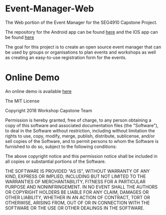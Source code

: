 # Event-Manager-Web
The Web portion of the Event Manager for the SEG4910 Capstone Project.

The repository for the Android app can be found <a href="https://github.com/AlexandreStelzig/Event-Manager-Android">here</a> and the IOS app can be found <a href="https://github.com/AlexandreStelzig/Event-Manager-iOS">here</a>

The goal for this project is to create an open source event manager that can be used by groups or organisations to plan events and 
workshops as well as creating an easy-to-use registration form for the events.

# Online Demo
An online demo is available <a href="https://l.facebook.com/l.php?u=http%3A%2F%2Fworkshop-manager.s3-website.ca-central-1.amazonaws.com%2F&h=ATMmgVxRBpsnnocu5grsbVsXbAtR5MunIWuFBtnfFLXQZvlxQWt9Fhcq5g8QQ4MPb-8YOFF-oEcMIF5V8RhOb1NcrsjPmayPdLAPX6F6mawpbr8LeY9Juw">here</a>


The MIT License

Copyright 2018 Workshop Capstone Team

Permission is hereby granted, free of charge, to any person obtaining a copy of this software and associated documentation files (the "Software"), to deal in the Software without restriction, including without limitation the rights to use, copy, modify, merge, publish, distribute, sublicense, and/or sell copies of the Software, and to permit persons to whom the Software is furnished to do so, subject to the following conditions:

The above copyright notice and this permission notice shall be included in all copies or substantial portions of the Software.

THE SOFTWARE IS PROVIDED "AS IS", WITHOUT WARRANTY OF ANY KIND, EXPRESS OR IMPLIED, INCLUDING BUT NOT LIMITED TO THE WARRANTIES OF MERCHANTABILITY, FITNESS FOR A PARTICULAR PURPOSE AND NONINFRINGEMENT. IN NO EVENT SHALL THE AUTHORS OR COPYRIGHT HOLDERS BE LIABLE FOR ANY CLAIM, DAMAGES OR OTHER LIABILITY, WHETHER IN AN ACTION OF CONTRACT, TORT OR OTHERWISE, ARISING FROM, OUT OF OR IN CONNECTION WITH THE SOFTWARE OR THE USE OR OTHER DEALINGS IN THE SOFTWARE.

